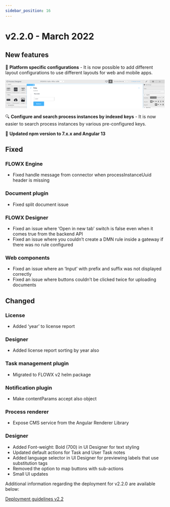 ```yaml
---
sidebar_position: 16
--- 
```


# v2.2.0 - March 2022

## **New features**

📱 **Platform specific configurations** - It is now possible to add different layout configurations to use different layouts for web and mobile apps.

![](../img/220_layout.png)

:mag: **Configure and search process instances by indexed keys** - It is now easier to search process instances by various pre-configured keys.

:tada: **Updated npm version to 7.x.x and Angular 13**

## **Fixed**


### FLOWX Engine

* Fixed handle message from connector when processInstanceUuid header is missing

### Document plugin

* Fixed split document issue

### FLOWX Designer

* Fixed an issue where ‘Open in new tab’ switch is false even when it comes true from the backend API
* Fixed an issue where you couldn’t create a DMN rule inside a gateway if there was no rule configured

### Web components

* Fixed an issue where an ‘Input’ with prefix and suffix was not displayed correctly
* Fixed an issue where buttons couldn’t be clicked twice for uploading documents

## **Changed**

### License

* Added ‘year’ to license report

### Designer

* Added license report sorting by year also

### Task management plugin

* Migrated to FLOWX v2 helm package

### Notification plugin

* Make contentParams accept also object

### Process renderer

* Expose CMS service from the Angular Renderer Library

### Designer

* Added Font-weight: Bold (700) in UI Designer for text styling
* Updated default actions for Task and User Task notes
* Added language selector in UI Designer for previewing labels that use substitution tags
* Removed the option to map buttons with sub-actions
* Small UI updates

Additional information regarding the deployment for v2.2.0 are available below:

[Deployment guidelines v2.2](deployment-guidelines-v2.2)

